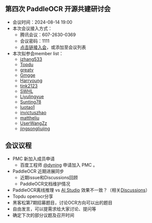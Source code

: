 ## 第四次 PaddleOCR 开源共建研讨会

* 会议时间：2024-08-14 19:00
* 本次会议接入方式：
    * 腾讯会议：607-2630-0369
    * 会议密码：1111
    * [点击链接入会](https://meeting.tencent.com/dm/egxl0HKTx7Ow)，或添加至会议列表
* 本次拟参会member list：
    * [jzhang533](https://github.com/jzhang533)
    * [Topdu](https://github.com/)
    * [greatv](https://github.com/greatv)
    * [Gmgge](https://github.com/Gmgge)
    * [Harryoung](https://github.com/Harryoung)
    * [tink2123](https://github.com/tink2123)
    * [SWHL](https://github.com/SWHL)
    * [Liyulingyue](https://github.com/Liyulingyue)
    * [Sunting78](https://github.com/Sunting78)
    * [luotao1](https://github.com/luotao1)
    * [invictuszhao](https://github.com/invictuszhao)
    * [mattheliu](https://github.com/mattheliu)
    * [UserWangZz](https://github.com/UserWangZz)
    * [jingsongliujing](https://github.com/jingsongliujing)

## 会议议程

* PMC 新加入成员申请
    * 百度工程师 [@dyning](https://github.com/dyning) 申请加入 PMC 。
* PaddleOCR 近期进展同步
    * 近期issue和Discussions回顾
    * PaddleOCR文档维护情况
* PaddleOCR离线推理 vs [AI Studio](https://aistudio.baidu.com/community/app/91660/webUI) 效果不一致？（相关[Discussions](https://github.com/PaddlePaddle/PaddleOCR/discussions?discussions_q=is%3Aopen+label%3Ademo)）
* Topdu openocr分享
* 黑客松第7期招募题目，讨论OCR方向可以出的题目
* 自由发言，可以提需求给大家讨论、提问等
* 确定下次的部分议题及召开时间

